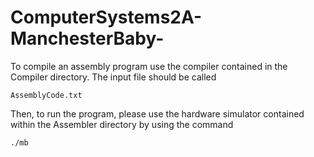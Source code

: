 # ComputerSystems2A-ManchesterBaby-

To compile an assembly program use the compiler contained in the Compiler directory. The input file should be called 
	
	AssemblyCode.txt


Then, to run the program, please use the hardware simulator contained within the Assembler directory by using the command
	
	./mb

